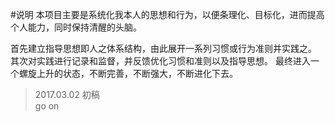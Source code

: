 #说明
本项目主要是系统化我本人的思想和行为，以便条理化、目标化，进而提高个人能力，同时保持清醒的头脑。

首先建立指导思想即人之体系结构，由此展开一系列习惯或行为准则并实践之。
其次对实践进行记录和监督，并反馈优化习惯和准则以及指导思想。
最终进入一个螺旋上升的状态，不断完善，不断强大，不断进化下去。

>2017.03.02  初稿      
go on 



